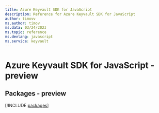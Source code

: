```yaml
---
title: Azure Keyvault SDK for JavaScript
description: Reference for Azure Keyvault SDK for JavaScript
author: timovv
ms.author: timov
ms.data: 03/24/2023
ms.topic: reference
ms.devlang: javascript
ms.service: keyvault
---
```

# Azure Keyvault SDK for JavaScript - preview
## Packages - preview
[!INCLUDE [packages](keyvault-index.md)]